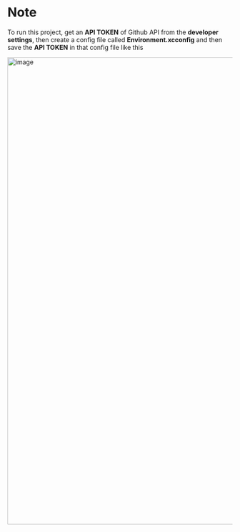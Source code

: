 # Note
To run this project, get an **API TOKEN** of Github API from the **developer settings**, then create a config file called **Environment.xcconfig** and then save the **API TOKEN** in that config file like this

<img width="1048" alt="image" src="https://github.com/user-attachments/assets/0451d940-2cae-4234-ae62-331650a01370" />
